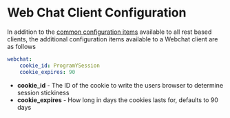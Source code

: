 # Web Chat Client Configuration

In addition to the [common configuration items](./Config_Client_Rest) available to all rest based clients, the additional configuration 
items available to a Webchat client are as follows

```yaml
webchat:
    cookie_id: ProgramYSession
    cookie_expires: 90
```

* **cookie_id** - The ID of the cookie to write the users browser to determine session stickiness
* **cookie_expires** - How long in days the cookies lasts for, defaults to 90 days


